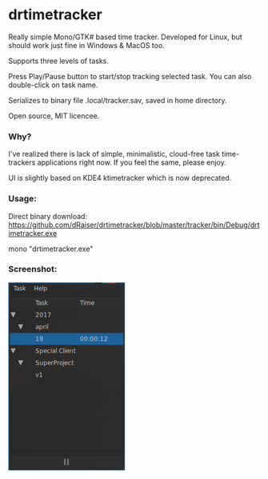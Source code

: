 # drtimetracker
Really simple Mono/GTK# based time tracker. Developed for Linux, but should work just fine in Windows & MacOS too.

Supports three levels of tasks.

Press Play/Pause button to start/stop tracking selected task.
You can also double-click on task name.

Serializes to binary file .local/tracker.sav, saved in home directory.

Open source, MIT licencee.

### Why?

I've realized there is lack of simple, minimalistic, cloud-free task time-trackers applications right now. If you feel the same, please enjoy.

UI is slightly based on KDE4 ktimetracker which is now deprecated.

### Usage:

Direct binary download: https://github.com/dRaiser/drtimetracker/blob/master/tracker/bin/Debug/drtimetracker.exe

mono "drtimetracker.exe"

### Screenshot:

![Screenshot](shot.png)
